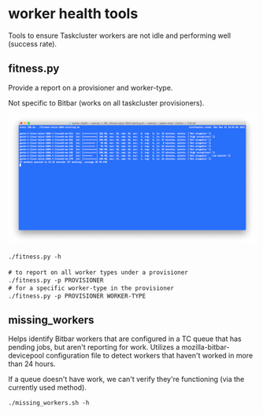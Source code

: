 # worker health tools

Tools to ensure Taskcluster workers are not idle and performing well (success rate).

## fitness.py

Provide a report on a provisioner and worker-type.

Not specific to Bitbar (works on all taskcluster provisioners).

![fitness.py](images/fitness_py_example.png)

```
./fitness.py -h

# to report on all worker types under a provisioner
./fitness.py -p PROVISIONER
# for a specific worker-type in the provisioner
./fitness.py -p PROVISIONER WORKER-TYPE
```

## missing_workers

Helps identify Bitbar workers that are configured in a TC queue that has pending jobs, but aren't reporting for work. Utilizes a mozilla-bitbar-devicepool configuration file to detect workers that haven't worked in more than 24 hours.

If a queue doesn't have work, we can't verify they're functioning (via the currently used method).

```
./missing_workers.sh -h
```

